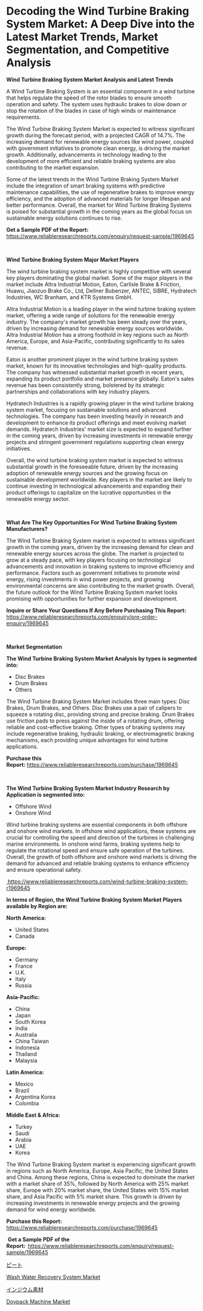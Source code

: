 <p><h1>Decoding the Wind Turbine Braking System Market: A Deep Dive into the Latest Market Trends, Market Segmentation, and Competitive Analysis</h1></p><p><strong>Wind Turbine Braking System Market Analysis and Latest Trends</strong></p>
<p><p>A Wind Turbine Braking System is an essential component in a wind turbine that helps regulate the speed of the rotor blades to ensure smooth operation and safety. The system uses hydraulic brakes to slow down or stop the rotation of the blades in case of high winds or maintenance requirements.</p><p>The Wind Turbine Braking System Market is expected to witness significant growth during the forecast period, with a projected CAGR of 14.7%. The increasing demand for renewable energy sources like wind power, coupled with government initiatives to promote clean energy, is driving the market growth. Additionally, advancements in technology leading to the development of more efficient and reliable braking systems are also contributing to the market expansion.</p><p>Some of the latest trends in the Wind Turbine Braking System Market include the integration of smart braking systems with predictive maintenance capabilities, the use of regenerative brakes to improve energy efficiency, and the adoption of advanced materials for longer lifespan and better performance. Overall, the market for Wind Turbine Braking Systems is poised for substantial growth in the coming years as the global focus on sustainable energy solutions continues to rise.</p></p>
<p><strong>Get a Sample PDF of the Report:&nbsp;</strong> <a href="https://www.reliableresearchreports.com/enquiry/request-sample/1969645">https://www.reliableresearchreports.com/enquiry/request-sample/1969645</a></p>
<p>&nbsp;</p>
<p><strong>Wind Turbine Braking System Major Market Players</strong></p>
<p><p>The wind turbine braking system market is highly competitive with several key players dominating the global market. Some of the major players in the market include Altra Industrial Motion, Eaton, Carlisle Brake & Friction, Huawu, Jiaozuo Brake Co., Ltd, Dellner Bubenzer, ANTEC, SIBRE, Hydratech Industries, WC Branham, and KTR Systems GmbH.</p><p>Altra Industrial Motion is a leading player in the wind turbine braking system market, offering a wide range of solutions for the renewable energy industry. The company's market growth has been steady over the years, driven by increasing demand for renewable energy sources worldwide. Altra Industrial Motion has a strong foothold in key regions such as North America, Europe, and Asia-Pacific, contributing significantly to its sales revenue.</p><p>Eaton is another prominent player in the wind turbine braking system market, known for its innovative technologies and high-quality products. The company has witnessed substantial market growth in recent years, expanding its product portfolio and market presence globally. Eaton's sales revenue has been consistently strong, bolstered by its strategic partnerships and collaborations with key industry players.</p><p>Hydratech Industries is a rapidly growing player in the wind turbine braking system market, focusing on sustainable solutions and advanced technologies. The company has been investing heavily in research and development to enhance its product offerings and meet evolving market demands. Hydratech Industries' market size is expected to expand further in the coming years, driven by increasing investments in renewable energy projects and stringent government regulations supporting clean energy initiatives. </p><p>Overall, the wind turbine braking system market is expected to witness substantial growth in the foreseeable future, driven by the increasing adoption of renewable energy sources and the growing focus on sustainable development worldwide. Key players in the market are likely to continue investing in technological advancements and expanding their product offerings to capitalize on the lucrative opportunities in the renewable energy sector.</p></p>
<p>&nbsp;</p>
<p><strong>What Are The Key Opportunities For Wind Turbine Braking System Manufacturers?</strong></p>
<p><p>The Wind Turbine Braking System market is expected to witness significant growth in the coming years, driven by the increasing demand for clean and renewable energy sources across the globe. The market is projected to grow at a steady pace, with key players focusing on technological advancements and innovation in braking systems to improve efficiency and performance. Factors such as government initiatives to promote wind energy, rising investments in wind power projects, and growing environmental concerns are also contributing to the market growth. Overall, the future outlook for the Wind Turbine Braking System market looks promising with opportunities for further expansion and development.</p></p>
<p><strong>Inquire or Share Your Questions If Any Before Purchasing This Report:</strong> <a href="https://www.reliableresearchreports.com/enquiry/pre-order-enquiry/1969645">https://www.reliableresearchreports.com/enquiry/pre-order-enquiry/1969645</a></p>
<p>&nbsp;</p>
<p><strong>Market Segmentation</strong></p>
<p><strong>The Wind Turbine Braking System Market Analysis by types is segmented into:</strong></p>
<p><ul><li>Disc Brakes</li><li>Drum Brakes</li><li>Others</li></ul></p>
<p><p>The Wind Turbine Braking System Market includes three main types: Disc Brakes, Drum Brakes, and Others. Disc Brakes use a pair of calipers to squeeze a rotating disc, providing strong and precise braking. Drum Brakes use friction pads to press against the inside of a rotating drum, offering reliable and cost-effective braking. Other types of braking systems may include regenerative braking, hydraulic braking, or electromagnetic braking mechanisms, each providing unique advantages for wind turbine applications.</p></p>
<p><strong>Purchase this Report:&nbsp;</strong><a href="https://www.reliableresearchreports.com/purchase/1969645">https://www.reliableresearchreports.com/purchase/1969645</a></p>
<p>&nbsp;</p>
<p><strong>The Wind Turbine Braking System Market Industry Research by Application is segmented into:</strong></p>
<p><ul><li>Offshore Wind</li><li>Onshore Wind</li></ul></p>
<p><p>Wind turbine braking systems are essential components in both offshore and onshore wind markets. In offshore wind applications, these systems are crucial for controlling the speed and direction of the turbines in challenging marine environments. In onshore wind farms, braking systems help to regulate the rotational speed and ensure safe operation of the turbines. Overall, the growth of both offshore and onshore wind markets is driving the demand for advanced and reliable braking systems to enhance efficiency and ensure operational safety.</p></p>
<p><a href="https://www.reliableresearchreports.com/wind-turbine-braking-system-r1969645">&nbsp;https://www.reliableresearchreports.com/wind-turbine-braking-system-r1969645</a></p>
<p><strong>In terms of Region, the Wind Turbine Braking System Market Players available by Region are:</strong></p>
<p>
    <p> <strong> North America: </strong>
        <ul>
            <li>United States</li>
            <li>Canada</li>
        </ul>
        </p> 
    <p> <strong> Europe: </strong>
        <ul>
            <li>Germany</li>
            <li>France</li>
            <li>U.K.</li>
            <li>Italy</li>
            <li>Russia</li>
        </ul>
        </p> 
    <p> <strong> Asia-Pacific: </strong>
        <ul>
            <li>China</li>
            <li>Japan</li>
            <li>South Korea</li>
            <li>India</li>
            <li>Australia</li>
            <li>China Taiwan</li>
            <li>Indonesia</li>
            <li>Thailand</li>
            <li>Malaysia</li>
        </ul>
        </p> 
    <p> <strong> Latin America: </strong>
        <ul>
            <li>Mexico</li>
            <li>Brazil</li>
            <li>Argentina Korea</li>
            <li>Colombia</li>
        </ul>
        </p> 
    <p> <strong> Middle East & Africa: </strong>
        <ul>
            <li>Turkey</li>
            <li>Saudi</li>
            <li>Arabia</li>
            <li>UAE</li>
            <li>Korea</li>
        </ul>
    </p>
    </p>
<p><p>The Wind Turbine Braking System market is experiencing significant growth in regions such as North America, Europe, Asia Pacific, the United States and China. Among these regions, China is expected to dominate the market with a market share of 35%, followed by North America with 25% market share, Europe with 20% market share, the United States with 15% market share, and Asia Pacific with 5% market share. This growth is driven by increasing investments in renewable energy projects and the growing demand for wind energy worldwide.</p></p>
<p><strong>Purchase this Report: </strong><a href="https://www.reliableresearchreports.com/purchase/1969645">https://www.reliableresearchreports.com/purchase/1969645</a></p>
<p>&nbsp;<strong>Get a Sample PDF of the Report:&nbsp;&nbsp;</strong><a href="https://www.reliableresearchreports.com/enquiry/request-sample/1969645">https://www.reliableresearchreports.com/enquiry/request-sample/1969645</a></p>
<p><strong></strong></p>
<p><p><a href="https://github.com/EstaSprer20231/Market-Research-Report-List-1/blob/main/419282233716.md">ピート</a></p><p><a href="https://github.com/abdelrhmankishk22/Market-Research-Report-List-4/blob/main/wash-water-recovery-system-market.md">Wash Water Recovery System Market</a></p><p><a href="https://github.com/vlcostes/Market-Research-Report-List-1/blob/main/398056633715.md">インジウム素材</a></p><p><a href="https://github.com/joannagoyvaerts/Market-Research-Report-List-2/blob/main/doypack-machine-market.md">Doypack Machine Market</a></p></p>